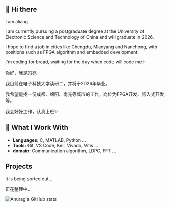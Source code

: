 ## 👋 Hi there 
I am aliang. 

I am currently pursuing a postgraduate degree at the University of Electronic Science and Technology of China and will graduate in 2026. 

I hope to find a job in cities like Chengdu, Mianyang and Nanchong, with positions such as FPGA algorithm and embedded development.

I'm coding for bread, waiting for the day when code will code me✨

你好，我是冯亮

我目前在电子科技大学读研二，并将于2026年毕业。

我希望能找一份成都、绵阳、南充等城市的工作，岗位为FPGA开发、嵌入式开发等。

我会好好工作，认真上班✨
## 🌱 What I Work With
- **Languages:** C, MATLAB, Python ...
- **Tools:** Git, VS Code, Keil, Vivado, Vitis ...
- **domain:** Communication algorithm, LDPC, FFT ...

 ## Projects
It is being sorted out...

正在整理中...

![Anurag's GitHub stats](https://github-readme-stats.vercel.app/api?username=AliangStu)
<!--
**AliangStu/AliangStu** is a ✨ _special_ ✨ repository because its `README.md` (this file) appears on your GitHub profile.

Here are some ideas to get you started:

- 🔭 I’m currently working on ...
- 🌱 I’m currently learning ...
- 👯 I’m looking to collaborate on ...
- 🤔 I’m looking for help with ...
- 💬 Ask me about ...
- 📫 How to reach me: ...
- 😄 Pronouns: ...
- ⚡ Fun fact: ...
-->
